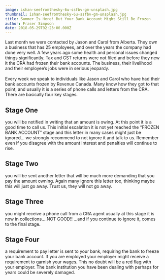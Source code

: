 ```yaml
---
image: ishan-seefromthesky-6u-ssfbv-gm-unsplash.jpg
thumbnail: ishan-seefromthesky-6u-ssfbv-gm-unsplash.jpg
title: Summer Is Here! But Your Bank Account Might Still Be Frozen
author: Fraser Simpson
date: 2018-05-29T02:23:00.000Z
---
```

Last month we were contacted by Jason and Carol from Alberta. They own a business that has 25 employees, and over the years the company had done very well. A few years ago some health and personal issues changed things significantly. Tax and GST returns were not filed and before they new it the CRA had frozen their bank accounts. The business, their livelihood and their employee’s jobs were in serious jeopardy.\
\
Every week we speak to individuals like Jason and Carol who have had their bank accounts frozen by Revenue Canada. Many know how they got to that point, and usually it is a series of phone calls and letters from the CRA. There are basically four key stages.

## Stage One

you will be notified in writing that an amount is owing. At this point it is a good time to call us. This initial escalation it is not yet reached the “FROZEN BANK ACCOUNT” stage and this letter in many cases might just be ignored… we strongly recommend to not ignore it and talk to us. Remember even if you disagree with the amount interest and penalties will continue to rise.

## Stage Two

you will be sent another letter that will be much more demanding that you pay the amount owning. Again many ignore this letter too, thinking maybe this will just go away. Trust us, they will not go away.

## Stage Three

you might receive a phone call from a CRA agent usually at this stage it is now in collections….NOT GOOD!! …and if you continue to ignore it, comes to the final stage.

## Stage Four

a requirement to pay letter is sent to your bank, requiring the bank to freeze your bank account. If you are employed your employer might receive a requirement to garnish your wages. This no doubt will be a red flag with your employer. The bank institution you have been dealing with perhaps for years could be severely damaged.